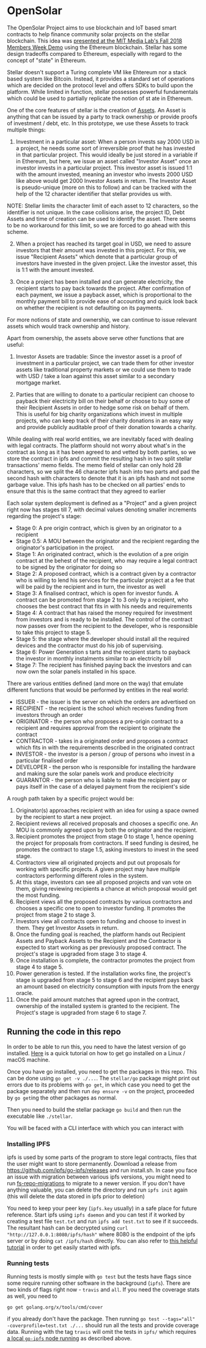 # OpenSolar

The OpenSolar Project aims to use blockchain and IoT based smart contracts to help finance community solar projects on the stellar blockchain. This idea was [presented at the MIT Media Lab's Fall 2018 Members Week Demo](https://github.com/YaleOpenLab/smartPropertyMVP) using the Ethereum blockchain. Stellar has some design tradeoffs compared to Ethereum, especially with regard to the concept of "state" in Ethereum.

Stellar doesn't support a Turing complete VM like Ehtereum nor a stack based system like Bitcoin. Instead, it provides a standard set of operations which are decided on the protocol level and offers SDKs to build upon the platform. While limited in function, stellar possesses powerful fundamentals which could be used to partially replicate the notion of st ate in Ethereum.

One of the core features of stellar is the creation of [Assets](https://www.stellar.org/developers/guides/concepts/assets.html). An Asset is anything that can be issued by a party to track ownership or provide proofs of investment / debt, etc. In this prototype, we use these Assets to track multiple things:

1. Investment in a particular asset: When a person invests say 2000 USD in a project, he needs some sort of irreversible proof that he has invested in that particular project. This would ideally be just stored in a variable if in Ethereum, but here, we issue an asset called "Investor Asset" once an investor invests in a particular project. This investor asset is issued 1:1 with the amount invested, meaning an investor who invests 2000 USD like above would get 2000 Investor Assets in return. The Investor Asset is pseudo-unique (more on this to follow) and can be tracked with the help of the 12 character identifier that stellar provides us with.

NOTE: Stellar limits the character limit of each asset to 12 characters, so the identifier is not unique. In the case collisions arise, the project ID, Debt Assets and time of creation can be used to identify the asset. There seems to be no workaround for this limit, so we are forced to go ahead with this scheme.

2. When a project has reached its target goal in USD, we need to assure investors that their amount was invested in this project. For this, we issue "Recipient Assets" which denote that a particular group of investors have invested in the given project. Like the investor asset, this is 1:1 with the amount invested.

3. Once a project has been installed and can generate electricity, the recipient starts to pay back towards the project. After confirmation of each payment, we issue a payback asset, which is proportional to the monthly payment bill to provide ease of accounting and quick look back on whether the recipient is not defaulting on its payments.

For more notions of state and ownership, we can continue to issue relevant assets which would track ownership and history.

Apart from ownership, the assets above serve other functions  that are useful:

1. Investor Assets are tradable: Since the investor asset is a proof of investment in a particular project, we can trade them for other investor assets like traditional property markets or we could use them to trade with USD / take a loan against this asset similar to a secondary mortgage market.

2. Parties that are willing to donate to a particular recipient can choose to payback their electricity bill on their behalf or choose to buy some of their Recipient Assets in order to hedge some risk on behalf of them. This is useful for big charity organizations which invest in multiple projects, who can keep track of their charity donations in an easy way and provide publicly auditable proof of their donation towards a charity.

While dealing with real world entities, we are inevitably faced with dealing with legal contracts. The platform should not worry about what's in the contract as long as it has been agreed to and vetted by both parties, so we store the contract in ipfs and commit the resulting hash in two split stellar transactions' memo fields. The memo field of stellar can only hold 28 characters, so we split the 46 character ipfs hash into two parts and pad the second hash with characters to denote that it is an ipfs hash and not some garbage value. This ipfs hash has to be checked on all parties' ends to ensure that this is the same contract that they agreed to earlier

Each solar system deployment is defined as a "Project" and a given project right now has stages till 7, with decimal values denoting smaller increments regarding the project's stage:

 - Stage 0: A pre origin contract, which is given by an originator to a recipient
 - Stage 0.5: A MOU between the originator and the recipient regarding the originator's participation in the project.
 - Stage 1: An originated contract, which is the evolution of a pre origin contract at the behest of the recipient, who may require a legal contract to be signed by the originator for doing so
 - Stage 2: A proposed contract, which is a contract given by a contractor who is willing to lend his services for the particular project at a fee that will be paid by the recipient and in turn, the investor as well
 - Stage 3: A finalised contract, which is open for investor funds. A contract can be promoted from stage 2 to 3 only by a recipient, who chooses the best contract that fits in with his needs and requirements
 - Stage 4: A contract that has raised the money required for investment from investors and is ready to be installed. The control of the contract now passes over from the recipient to the developer, who is responsible to take this project to stage 5.
 - Stage 5: the stage where the developer should install all the required devices and the contractor must do his job of supervising.
 - Stage 6: Power Generation s tarts and the recipient starts to payback the investor in monthly instalments similar to an electricity bill
 - Stage 7: The recipient has finished paying back the investors and can now own the solar panels installed in his space.

There are various entities defined (and more on the way) that emulate different functions that would be performed by entities in the real world:
 - ISSUER - the issuer is the server on which the orders are advertised on
 - RECIPIENT - the recipient is the school which receives funding from investors through an order
 - ORIGINATOR - the person who proposes a pre-origin contract to a recipient and requires approval from the recipient to originate the contract
 - CONTRACTOR - takes in a originated order and proposes a contract which fits in with the requirements described in the originated contract
 - INVESTOR - the investor is a person / group of persons who invest in a particular finalised order
 - DEVELOPER - the person who is responsible for installing the hardware and making sure the solar panels work and produce electricity
 - GUARANTOR - the person who is liable to make the recipient pay or pays itself in the case of a delayed payment from the recipient's side

A rough path taken by a specific project would be:
1. Originator(s) approaches recipient with an idea for using a space owned by the recipient to start a new project.
2. Recipient reviews all received proposals and chooses a specific one. An MOU is commonly agreed upon by both the originator and the recipient.
3. Recipient promotes the project from stage 0 to stage 1, hence opening the project for proposals from contractors. If seed funding is desired, he promotes the contract to stage 1.5, asking investors to invest in the seed stage.
4. Contractors view all originated projects and put out proposals for working with specific projects. A given project may have multiple contractors performing different roles in the system.
5. At this stage, investors can see all proposed projects and van vote on them, giving reviewing recipients a chance at which proposal would get the most funding.
6. Recipient views all the proposed contracts by various contractors and chooses a specific one to open to investor funding. It promotes the project from stage 2 to stage 3.
7. Investors view all contracts open to funding and choose to invest in them. They get Investor Assets in return.
8. Once the funding goal is reached, the platform hands out Recipient Assets and Payback Assets to the Recipient and the Contractor is expected to start working as per previously proposed contract. The project's stage is upgraded from stage 3 to stage 4.
9. Once installation is complete, the contractor promotes the project from stage 4 to stage 5.
10. Power generation is tested. If the installation works fine, the project's stage is upgraded from stage 5 to stage 6 and the recipient pays back an amount based on electricity consumption with inputs from the energy oracle.
11. Once the paid amount matches that agreed upon in the contract, ownership of the installed system is granted to the recipient. The Project's stage is upgraded from stage 6 to stage 7.

## Running the code in this repo

In order to be able to run this, you need to have the latest version of go installed. [Here](https://medium.com/@patdhlk/how-to-install-go-1-9-1-on-ubuntu-16-04-ee64c073cd79) is a quick tutorial on how to get go installed on a Linux / macOS machine.

Once you have go installed, you need to get the packages in this repo. This can be done using `go get -v ./...`. The `stellar/go` package might print out errors due to its problems with `go get`, in which case you need to get the package separately and then run `dep ensure -v` on the project, proceeded by `go get`ing the other packages as normal.

Then you need to build the stellar package `go build` and then run the executable like `./stellar`.

You will be faced with a CLI interface with which you can interact with

### Installing IPFS

ipfs is used by some parts of the program to store legal contracts, files that the user might want to store permanently. Download a release from https://github.com/ipfs/go-ipfs/releases and run install.sh. In case you face an issue with migration between various ipfs versions, you might need to run [fs-repo-migrations](https://github.com/ipfs/fs-repo-migrations/blob/master/run.md) to migrate to a newer version. If you don't have anything valuable, you can delete the directory and run `ipfs init` again (this will delete the data stored in ipfs prior to deletion)

You need to keep your peer key (`ipfs.key` usually) in a safe place for future reference. Start ipfs using `ipfs daemon` and you can test if it worked by creating a test file `test.txt` and run `ipfs add test.txt` to see if it succeeds. The resultant hash can be decrypted using `curl "http://127.0.0.1:8080/ipfs/hash"` where 8080 is the endpoint of the ipfs server or by doing `cat /ipfs/hash` directly. You can also refer to [this helpful tutorial](https://michalzalecki.com/set-up-ipfs-node-on-the-server/) in order to get easily started with ipfs.

### Running tests

Running tests is mostly simple with `go test` but the tests have flags since some require running other software in the background (`ipfs`). There are two kinds of flags right now - `travis` and `all`. If you need the coverage stats as well, you need to
```
go get golang.org/x/tools/cmd/cover
```
if you already don't have the package. Then running `go test --tags="all" -coverprofile=test.txt ./...` should run all the tests and provide coverage data. Running with the tag `travis` will omit the tests in `ipfs/` which requires [a local `go-ipfs` node running](https://michalzalecki.com/set-up-ipfs-node-on-the-server/) as described above.
